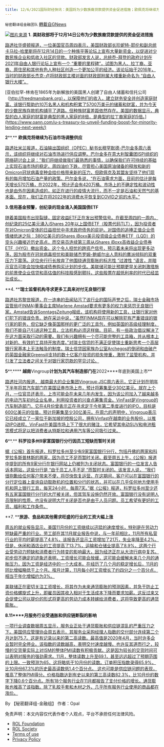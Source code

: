 ```yaml
---
title: 12/6/2021国际财经快讯：美国将为少数族裔贷款提供资金促进措施；欧佩克将继续为石油市场调整供应
---
```

`秘密翻译组金融团队` [轉載自GNews](https://gnews.org/zh-hans/1726106/)

![](https://assets.gnews.org/wp-content/uploads/2021/12/图片1-25.png)[图片来源](https://reuters.com)
**1.** **美财政部将于****12****月****14****日公布为少数族裔贷款提供的资金促进措施**

[路透社华盛顿报道，一位美国官员周四表示，美国财政部长珍妮特-耶伦和副总统卡马拉-哈里斯将在12月14日的一个种族平等论坛上宣布大量新资金，以促进对少数民族企业和低收入社区的贷款。财政部发言人说，总统乔-拜登的政府计划在2021年自由人银行论坛上宣布一个 “重要的里程碑”，试图为黑人、拉丁裔、亚裔、原住民和其他有色人种社区创造一个更加公平的经济。该论坛始于2016年，当时的财政部长杰克-卢将财政部主楼对面的财政部附属大楼重新命名为 “自由人银行大楼”。](https://www.oann.com/u-s-treasury-to-unveil-funding-boost-for-minority-lending-next-week/)

[亚伯拉罕-林肯在1865年为新解放的美国黑人创建了自由人储蓄和信托公司（http://freedmansbank.org），以保障他们的收入，建立财务安全并创造家庭财富。该银行帮助约10万名黑人和机构积累了5700万美元的储蓄和财富，并为今天的少数民族存款机构铺平了道路。但种族财富差距依然存在。美国的数据显示，典型的白人家庭的财富是典型的黑人家庭的8倍，是典型的拉丁裔家庭的5倍。](https://www.oann.com/u-s-treasury-to-unveil-funding-boost-for-minority-lending-next-week/)

**2****.** **欧佩克将继续为石油市场调整供应**

[路透社米兰报道，石油输出国组织（OPEC）秘书长穆罕默德-巴尔金多周六表示，该组织将继续对石油市场进行供应调整。巴尔金多在意大利智囊团ISPI组织的网络研讨会上说：”我们将继续做我们最熟悉的事情，以确保我们在可持续的基础上实现石油市场的稳定。周四油价下跌，尽管担心美国原油储备的释放和新的Omicron冠状病毒变种会给价格带来新的压力，但欧佩克及其盟友坚持了他们现有的每月增加石油产量的政策。巴尔金多说，“在石油需求方面，目前的估计是每天增长570万桶，在2022年，预计还会有420万桶。市场上的不确定性和波动性也是由外在因素造成的，如正在进行的疫情大流行，而不一定是石油和天然气的基本面。现在，我们正在将2022年的消费水平恢复到COVID之前的水平。”](https://www.reuters.com/business/energy/opec-will-continue-with-supply-adjustments-oil-market-says-head-2021-12-04/)

**3.****信用基金预警，创纪录的现金涌入美国国债****ETF**

[随着美国股市出现裂缝，固定收益ETF正在发出预警信号。在截至周四的一周内，创纪录的25亿美元涌入iShares 20年以上国债ETF（股票代码TLT），因为投资者在对Omicron变体的日益担忧中寻求政府债务的庇护。对国债的追捧正值企业债情绪低迷之际：380亿美元的iShares iBoxx美元投资级企业债券ETF（LQD）的空头兴趣接近历史高点，而交易员连续第三周从iShares iBoxx高收益企业债券ETF（HYG）撤出资金。这个令人担忧的跨资产信号，预示着未来将出现更多动荡，因为股市在冠状病毒担忧和美联储杰罗姆-鲍威尔出人意料的鹰派倾斜的双重压力下震荡。这位央行行长放弃了他围绕通货膨胀的标志性 “过渡性 “语言，并暗示官员可能会加快缩减债券购买计划的步伐。美联储可能比预期更早关闭刺激措施的前景使企业信贷和高估值的科技股感到颤抖，这些股票在超低利率的时代已经茁壮成长。](https://finance.yahoo.com/news/credit-funds-signal-more-pain-130021012.html)

**4. ****瑞士监督机构寻求更多工具来对付无良银行家**

[路透社苏黎世报道，在一连串的丑闻玷污了该行业的国际声誉之后，瑞士金融市场监管局(FINMA)董事会主席Marlene Amstad要求有更多的权力来惩罚无良银行家。Amstad告诉SonntagsZeitung报纸，该机构将使用新的工具，让银行家对他们犯下的错误负责。她在采访中说，“虽然FINMA现在可以解除犯有严重错误的银行家的职务，但它缺乏像英国那样的更广泛的工具包，例如英国的高级经理制度。我们不能自己引进这种工具，立法机构必须这样做。目前，有一些政治倡议解决了在这方面采取行动的需要。我们有兴趣拥有一个尽可能完整的工具箱，并从根本上对新的、有效的工具持开放态度。”对瑞士信贷的不满正促使瑞士重新思考一个高层银行家基本上无法触及的制度。瑞士信贷因家族办公室Archegos的倒闭和由破产的英国金融家Greensill支持的数十亿客户投资的损失惨重，激怒了监管机构，并引发了立法者之间关于对银行家罚款的罕见讨论。](https://www.reuters.com/business/swiss-watchdog-seeks-more-tools-go-after-bad-bankers-paper-2021-12-05/)

**5****.**** ****越南****Vingroup****计划为其汽车制造部门在****2022****年底到美国上市**

[路透社河内报道， 越南最大的企业集团Vingroup JSC周六表示，它正计划在明年下半年将其汽车部门在美国证券市场上市，预计将筹集至少30亿美元。就在上个月，一位官员还表示，上市可能会在未来几年内发生，因为该公司加入了越来越多的电动汽车初创企业名单，利用投资者的兴奋点筹集资金。VinFast是Vingroup的汽车制造部门，它在4月份曾表示正在寻求定于今年第二季度进行的IPO，目标是600亿美元的估值，预计将筹集至少30亿美元。在周六的声明中，Vingroup表示它已经成立了一家位于新加坡的控股公司，拥有Vinfast在越南的业务股份，以推动IPO进程。VinFast在美国市场上下了很大的赌注，它希望其电动SUV和电池租赁模式将足以把消费者从特斯拉和通用汽车等公司吸引过来。](https://www.reuters.com/business/autos-transportation/vingroup-sets-up-singapore-based-company-pave-way-us-car-unit-ipo-2021-12-04/)

**6****.** **科罗拉多州****9****家富国银行分行因员工短缺而暂时关闭**

[据《公报》首先报道，科罗拉多州至少有9家富国银行分行，包括丹佛的两家和科罗拉多斯普林斯的两家，因为员工不足而暂时关闭。截至周五上午，《公报》报道中提到的所有9家分行在银行网站上仍被列为关闭状态。富国银行的一位发言人告诉本网站，这些分行是 “由于员工人手不足 “而暂时关闭的。该发言人说， “我们很抱歉给任何客户带来不便，将尽快恢复运营。在这期间，客户可以在富国银行的分行定位器上查询自动取款机的位置和分行的状态，并可以在几乎任何地方使用手机和网上银行工具，每天24小时，每周7天。”据《公报》报道，科罗拉多州至少还有五家富国银行分行的大厅被关闭，但其驾车设施仍然开放。富国银行没有说明人员限制的性质，也没有说明大厅关闭是否也是由于人员问题。员工希望有更好的工资、福利和工作条件。](https://www.businessinsider.com/labor-shortage-colorado-wells-fargo-bank-branches-shut-closed-workers-2021-12)

**7. ****旅游、食品和其他需求旺盛的行业的工资大幅上涨**

[周五的就业报告显示，美国11月份的工资继续以迅猛的速度增长，特别是在劳动力短缺最严重的行业。劳工部在其11月就业报告中说，与一年前相比，11月所有私营行业的平均时薪提高了4.8%，该报告还显示工资增加了21万，失业率降至4.2%。但是，休闲和酒店业的工资提高了13.7%，运输和仓储业提高了8.9%，这两个行业受劳动力短缺和消费者行为转变的影响最大，因为经济正在从大流行病中复苏。初步但不确定的迹象还表明，工资增长可能会放缓，这可能会缓解未来几个月的通胀压力，因为工资是经济中的一个大成本。在经历了几个月的稳定增长后，11月的同比增幅略低于上个月。按月计算，11月每小时工资增长了约四分之一个百分点，相当于年化增幅约为3%。](https://www.wsj.com/articles/worker-wages-continued-to-rise-for-services-shipping-jobs-11638557999)

[美联储正在密切关注工资增长，将其作为未来通货膨胀的预测因素，并急于防止工资价格螺旋式上升，即雇员因其收入相对于生活成本下降而要求加薪。这反过来又会促使公司以提价的形式将更高的劳动力成本转嫁给消费者，这将导致更高的通货膨胀。](https://www.wsj.com/articles/worker-wages-continued-to-rise-for-services-shipping-jobs-11638557999)

**8.11****月服务行业受通胀和供应链断裂的影响**

[一项行业调查数据周五显示，服务业正处于通货膨胀和供应链混乱的严重压力之下。美国供应管理协会周五表示，其服务业采购经理人指数的交付部分连续第二个月达到75.7。这是有记录以来的第二高读数。最高值是2020年4月，当时许多企业暂时完全停业。该指数的读数越高，表明交付速度越慢。也许反其道而行之，较慢的交货量实际上对ISM的整体PMI读数有积极贡献。这是因为较长的交货时间可以表明对服务的强劲需求。11月，整体读数上升至69.1，甚至远远超过了预期范围的上限。一致预测为65，这将略低于10月份的读数。订单积压指数录得65.9%，比10月份67.3%的历史最高读数低1.4个百分点。 这也可能是供应链问题的表现，推高了整体PMI得分。价格指数达到有史以来的第三高读数82.3%，比10月份的数字下降0.6个百分点。所有18个服务行业在11月都报告了支付价格的增长。通货膨胀也推高了该指数。除了乳胶手套和木材之外，几乎所有服务行业使用的商品都在涨价。](https://www.breitbart.com/economy/2021/12/03/bidenflation-and-broken-supply-chains-afflicted-the-services-sector-in-november/)

By 【秘密翻译组-金融组】
作者：Opal

 

免责声明：本文内容仅代表作者个人观点，平台不承担任何法律风险。

- [ROL Foundation](https://rolfoundation.org/)
- [ROL Society](https://rolsociety.org/)
- [Terms of use](https://gnews.org/terms-of-use-3/)
- [Privacy Policy](https://gnews.org/privacy-policy/)
